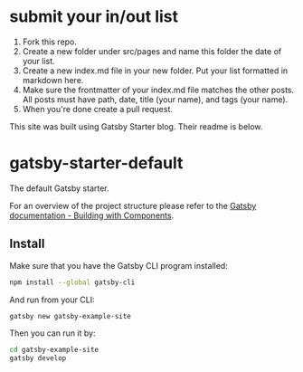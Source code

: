 # submit your in/out list 

1. Fork this repo.
2. Create a new folder under src/pages and name this folder the date of your list. 
3. Create a new index.md file in your new folder. Put your list formatted in markdown here. 
4. Make sure the frontmatter of your index.md file matches the other posts. All posts must have path, date, title (your name), and tags (your name). 
5. When you're done create a pull request.  

This site was built using Gatsby Starter blog. Their readme is below. 

# gatsby-starter-default
The default Gatsby starter.

For an overview of the project structure please refer to the [Gatsby documentation - Building with Components](https://www.gatsbyjs.org/docs/building-with-components/).

## Install

Make sure that you have the Gatsby CLI program installed:
```sh
npm install --global gatsby-cli
```

And run from your CLI:
```sh
gatsby new gatsby-example-site
```

Then you can run it by:
```sh
cd gatsby-example-site
gatsby develop
```



